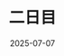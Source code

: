 ---
title: 二日目
description: アンカレッジを出発して世界一周の旅が始まった。
ogImage: https://res.cloudinary.com/dyoyv8djx/image/upload/v1678911121/cld-sample-2.jpg
date: 2025-07-07
day: 2
position:
  start:
    lat: 61.2176
    lng: -149.8997
    elevation: 40
  end:
    lat: 61.5796
    lng: -149.4415
    elevation: 120
  via:
    - lat: 61.3000
      lng: -149.8000
    - lat: 61.4000
      lng: -149.6000
distance: 73.5
cash:
  usd: 120
  jpy: 0
equivalent:
  usd: 120
  jpy: 18720
  eur: 111
expenses:
  - category: food
    amount: 12.5
    currency: usd
    method: cash
    note: "バーガーとコーヒー"
  - category: lodging
    amount: 35
    currency: usd
    method: card
    note: "Eagle River のモーテル"
  - category: transport
    amount: 5
    currency: usd
    method: cash
    note: "バス移動（アンカレッジ市内）"
  - category: food
    amount: 0
    currency: usd
    method: received
    note: "公園でBBQをご馳走になった"
income:
  - type: withdrawal
    amount: 100
    currency: usd
    note: "アンカレッジ空港ATM"
  - type: received
    amount: 20
    currency: usd
    note: "ホステルのオーナーから旅の支援金として"
weather:
  - sunny
  - rainy
temperature:
  high: 8
  low: -2
---